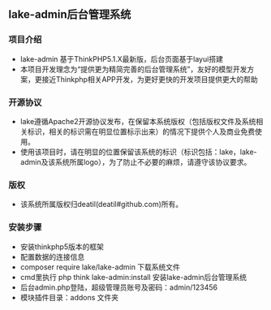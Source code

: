 ## lake-admin后台管理系统


### 项目介绍

*  lake-admin 基于ThinkPHP5.1.X最新版，后台页面基于layui搭建
*  本项目开发理念为“提供更为精简完善的后台管理系统”，友好的模型开发方案，更接近Thinkphp相关APP开发，为更好更快的开发项目提供更大的帮助


### 开源协议

*  lake遵循Apache2开源协议发布，在保留本系统版权（包括版权文件及系统相关标识，相关的标识需在明显位置标示出来）的情况下提供个人及商业免费使用。  
*  使用该项目时，请在明显的位置保留该系统的标识（标识包括：lake，lake-admin及该系统所属logo），为了防止不必要的麻烦，请遵守该协议要求。


### 版权

*  该系统所属版权归deatil(deatil#github.com)所有。


### 安装步骤

*  安装thinkphp5版本的框架
*  配置数据的连接信息
*  composer require lake/lake-admin 下载系统文件
*  cmd里执行 php think lake-admin:install 安装lake-admin后台管理系统
*  后台admin.php登陆，超级管理员账号及密码：admin/123456
*  模块插件目录：addons 文件夹

